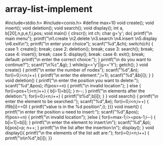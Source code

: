 # array-list-implement
#include<stdio.h>
#include<conio.h>
#define max=10
void create();
void insert();
void deletion();
void search();
void display();
int a, b[20],n,p,e,f,i,pos;
void main()
{
clrscr();
int ch;
char g='y';
do{
printf("\n main menu");
printf("\n1.create \n2.delete \n3.search \n4.insert \n5.display \n6.exit\n");
printf("\n enter your choice");
scanf("%d",&ch);
switch(ch)
{
case 1:
create();
break;
case 2:
deletion();
break;
case 3:
search();
break;
case 4:
insert();
break;
case 5:
display();
break:
case 6:
exit();
break;
default:
printf("\n enter the correct choice:");
}
printf("\n do you want to continue?");
scanf("\n%c",&g);
}
while(g=='y'||g=='Y');
getch();
}
void create()
{
printf("\n enter the number of nodes");
scanf("%d",&n);
for(i=0;i<n;i++)
{
 printf("\n enter the element:",i+1);
 scanf("%d",&b[i]);
 }
 }
 void deletion()
 {
 printf("\n enter the position you want to delete:");
 scanf("%d",&pos);
 if(pos>=n)
 {
  printf("\n invalid location");
  }
  else
  {
  for(i=pos+1;i<n;i++)
  {
   b[i-1]=b[i];
   }
   n--;
   }
   printf("\n elements after the deletion:");
   for(i=0;i<n;i++)
   {
    printf("\t%d",b[i]);
    }
    }
    void search()
    {
     printf("\n enter the element to be searched:");
     scanf("%d",&e);
     for(i=0;i<n;i++)
     {
       if9b[i]==0)
       {
        printf("value is in the %d position",i);
        }}}
        void insert()
        {
         printf("\n enter the position u need to insert:");
         scanf("%d",&pos);
         if(pos>=n)
         {
          printf("\n invalid location");
          }else
          {
           for(i=max-1;i>=pos-1;i--)
           {
            b[i+1]=b[i];
            }
            printf("\n enter the element to insert:\m");
            scanf("%d",&p);
            b[pos]=p;
            n++;
            }
            printf("\n the list after the insertion:\n");
            display();
            }
            void display(){
            printf("\n the elements of the list adt are:");
            for(i=0;i<n;i++)
            {
            printf("\n\n%d",b[i]);
            }}
